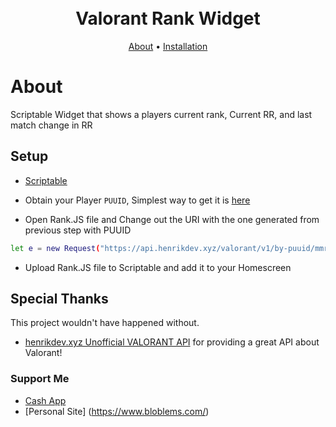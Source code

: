 <h1 align="center">
  <br>
  Valorant Rank Widget
  <br>
</h1>

<p align="center">
  <a href="#about">About</a>
  •
  <a href="#Setup">Installation</a>
</p>

# About

Scriptable Widget that shows a players current rank, Current RR, and last match change in RR

## Setup

* [Scriptable](https://scriptable.app/)

* Obtain your Player `PUUID`, Simplest way to get it is [here](https://docs.henrikdev.xyz/valorant.html)

* Open Rank.JS file and Change out the URI with the one generated from previous step with PUUID
```bash
let e = new Request("https://api.henrikdev.xyz/valorant/v1/by-puuid/mmr/[REGION]/[PUUID]");
```

* Upload Rank.JS file to Scriptable and add it to your Homescreen



## Special Thanks

This project wouldn't have happened without.

- [henrikdev.xyz Unofficial VALORANT API](https://github.com/Henrik-3/unofficial-valorant-api)
  for providing a great API about Valorant!

### Support Me

* [Cash App](https://cash.app/$bloblems)
* [Personal Site] (https://www.bloblems.com/)
